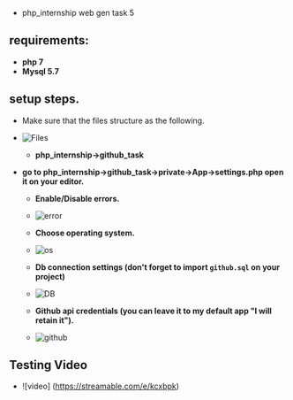 * php_internship
web gen task 5 

## requirements:
  * **php 7**
  * **Mysql 5.7**
## setup steps.
 * Make sure that the files structure as the following.
  * ![Files](https://i.ibb.co/6Hbc8mn/file-structure.png)
    * **php_internship->github_task**
 
 * **go to php_internship->github_task->private->App->settings.php open it on your editor.**
   
   * **Enable/Disable errors.**
    * ![error](https://i.ibb.co/xX2Lkfg/error-handler.png)
   * **Choose operating system.**
    * ![os](https://i.ibb.co/6YmSgdW/OS.png)
   * **Db connection settings (don't forget to import ```github.sql``` on your project)**
    * ![DB](https://i.ibb.co/ZWzhPfQ/db-connection.png)
    
   * **Github api credentials (you can leave it to my default app "I will retain it").** 
    * ![github](https://i.ibb.co/2tsskQ6/github.png)
    
  
 

## Testing Video
 * ![video] (https://streamable.com/e/kcxbpk)

